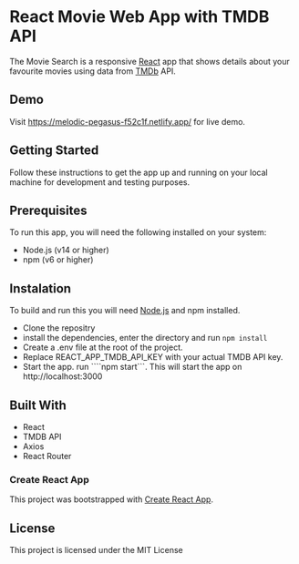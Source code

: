 # React Movie Web App with TMDB API
The Movie Search is a responsive [React](https://reactjs.org/) app that shows details about your favourite movies using data from [TMDb](https://www.themoviedb.org) API.

## Demo
Visit https://melodic-pegasus-f52c1f.netlify.app/ for live demo.

## Getting Started
Follow these instructions to get the app up and running on your local machine for development and testing purposes.

## Prerequisites
To run this app, you will need the following installed on your system:

* Node.js (v14 or higher)
* npm (v6 or higher)

## Instalation
To build and run this you will need [Node.js](https://nodejs.org/en/) and npm installed.

* Clone the repositry
* install the dependencies, enter the directory and run ```npm install```
* Create a .env file at the root of the project.
* Replace REACT_APP_TMDB_API_KEY with your actual TMDB API key.
* Start the app. run ````npm start```. This will start the app on http://localhost:3000

## Built With

* React
* TMDB API
* Axios
* React Router

### Create React App
This project was bootstrapped with [Create React App](https://github.com/facebook/create-react-app).

## License
This project is licensed under the MIT License
